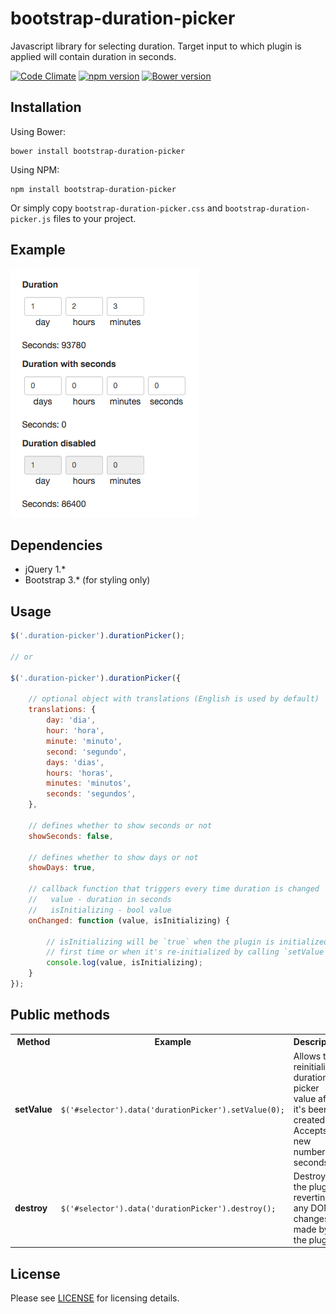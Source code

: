 # bootstrap-duration-picker

Javascript library for selecting duration. Target input to which plugin is applied will contain duration in seconds.

[![Code Climate](https://codeclimate.com/github/koss-lebedev/bootstrap-duration-picker/badges/gpa.svg)](https://codeclimate.com/github/koss-lebedev/bootstrap-duration-picker)
[![npm version](https://badge.fury.io/js/bootstrap-duration-picker.svg)](https://badge.fury.io/js/bootstrap-duration-picker)
[![Bower version](https://badge.fury.io/bo/bootstrap-duration-picker.svg)](https://badge.fury.io/bo/bootstrap-duration-picker)

## Installation

Using Bower:

    bower install bootstrap-duration-picker

Using NPM:

    npm install bootstrap-duration-picker

Or simply copy `bootstrap-duration-picker.css` and `bootstrap-duration-picker.js` files to your project.

## Example

![Bootstrap-Duration-Picker](demo.png)

## Dependencies

- jQuery 1.*
- Bootstrap 3.* (for styling only)

## Usage

```js
$('.duration-picker').durationPicker();

// or

$('.duration-picker').durationPicker({
    
    // optional object with translations (English is used by default)
    translations: {
        day: 'dia',
        hour: 'hora',
        minute: 'minuto',
        second: 'segundo',
        days: 'dias',
        hours: 'horas',
        minutes: 'minutos',
        seconds: 'segundos',
    },

    // defines whether to show seconds or not
    showSeconds: false,

    // defines whether to show days or not
    showDays: true,

    // callback function that triggers every time duration is changed 
    //   value - duration in seconds
    //   isInitializing - bool value
    onChanged: function (value, isInitializing) {
        
        // isInitializing will be `true` when the plugin is initialized for the
        // first time or when it's re-initialized by calling `setValue` method
        console.log(value, isInitializing);
    }
});
```

## Public methods

<table>
  <tr>
    <th>Method</th>
    <th>Example</th>
    <th>Description</th>
  </tr>
  <tr>
    <td><b>setValue</b></td>
    <td><code>$('#selector').data('durationPicker').setValue(0);</code></td>
    <td>Allows to reinitialize duration picker value after it's been created. Accepts new number of seconds</td>
  </tr>  
  <tr>
      <td><b>destroy</b></td>
      <td><code>$('#selector').data('durationPicker').destroy();</code></td>
      <td>Destroys the plugin, reverting any DOM changes made by the plugin</td>
    </tr> 
</table>

## License

Please see [LICENSE](LICENSE) for licensing details.
